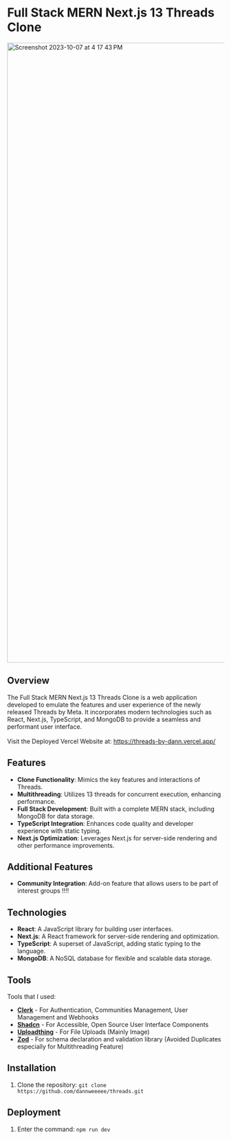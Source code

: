# Full Stack MERN Next.js 13 Threads Clone
<img width="1440" alt="Screenshot 2023-10-07 at 4 17 43 PM" src="https://github.com/dannweeeee/threads/assets/42776950/d14cbbda-3ee2-4ea6-a199-62ba3876d69a">

## Overview

The Full Stack MERN Next.js 13 Threads Clone is a web application developed to emulate the features and user experience of the newly released Threads by Meta. It incorporates modern technologies such as React, Next.js, TypeScript, and MongoDB to provide a seamless and performant user interface. <br>
<br>
Visit the Deployed Vercel Website at: https://threads-by-dann.vercel.app/

## Features

- **Clone Functionality**: Mimics the key features and interactions of Threads.
- **Multithreading**: Utilizes 13 threads for concurrent execution, enhancing performance.
- **Full Stack Development**: Built with a complete MERN stack, including MongoDB for data storage.
- **TypeScript Integration**: Enhances code quality and developer experience with static typing.
- **Next.js Optimization**: Leverages Next.js for server-side rendering and other performance improvements.

## Additional Features
- **Community Integration**: Add-on feature that allows users to be part of interest groups ‼️‼️

## Technologies

- **React**: A JavaScript library for building user interfaces.
- **Next.js**: A React framework for server-side rendering and optimization.
- **TypeScript**: A superset of JavaScript, adding static typing to the language.
- **MongoDB**: A NoSQL database for flexible and scalable data storage.

## Tools
Tools that I used:
- [**Clerk**](https://clerk.com/) - For Authentication, Communities Management, User Management and Webhooks
- [**Shadcn**](https://ui.shadcn.com/) - For Accessible, Open Source User Interface Components
- [**Uploadthing**](https://uploadthing.com/) - For File Uploads (Mainly Image)
- [**Zod**](https://zod.dev/) - For schema declaration and validation library (Avoided Duplicates especially for Multithreading Feature)

## Installation

1. Clone the repository: `git clone https://github.com/dannweeeee/threads.git`

## Deployment

1. Enter the command: `npm run dev`

